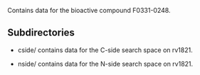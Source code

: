 Contains data for the bioactive compound F0331-0248.

## Subdirectories

- cside/ contains data for the C-side search space on rv1821.

- nside/ contains data for the N-side search space on rv1821.

